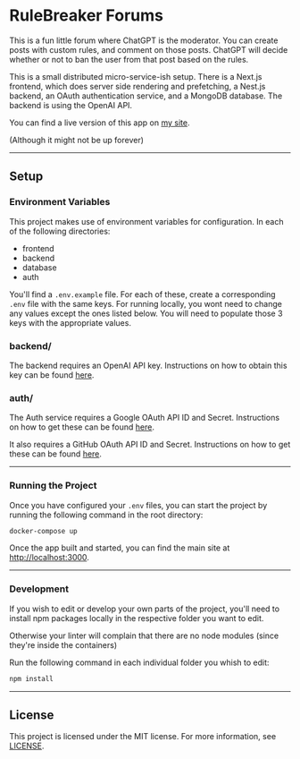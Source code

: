 # RuleBreaker Forums

This is a fun little forum where ChatGPT is the moderator. You can create posts with custom rules, and comment on those posts. ChatGPT will decide whether or not to ban the user from that post based on the rules.

This is a small distributed micro-service-ish setup. There is a Next.js frontend, which does server side rendering and prefetching, a Nest.js backend, an OAuth authentication service, and a MongoDB database. The backend is using the OpenAI
API.

You can find a live version of this app on [my site](rulebreaker.artemnikitin.dev).

(Although it might not be up forever)

---

## Setup

### Environment Variables

This project makes use of environment variables for configuration. In each of the following directories:

- frontend
- backend
- database
- auth

You'll find a `.env.example` file. For each of these, create a corresponding `.env` file with the same keys. For running locally, you wont need to change any values except the ones listed below. You will need to populate those 3 keys with
the appropriate values.

### backend/

The backend requires an OpenAI API key. Instructions on how to obtain this key can be found [here](https://beta.openai.com/docs/developer-quickstart/your-api-keys/).

### auth/

The Auth service requires a Google OAuth API ID and Secret. Instructions on how to get these can be found [here](https://developers.google.com/identity/protocols/oauth2).

It also requires a GitHub OAuth API ID and Secret. Instructions on how to get these can be found [here](https://docs.github.com/en/developers/apps/building-oauth-apps/creating-an-oauth-app).

---

### Running the Project

Once you have configured your `.env` files, you can start the project by running the following command in the root directory:

```bash
docker-compose up
```

Once the app built and started, you can find the main site at [http://localhost:3000](http://localhost:3000).

---

### Development

If you wish to edit or develop your own parts of the project, you'll need to install npm packages locally in the respective folder you want to edit.

Otherwise your linter will complain that there are no node modules (since they're inside the containers)

Run the following command in each individual folder you whish to edit:

```bash
npm install
```

---

## License

This project is licensed under the MIT license. For more information, see [LICENSE](LICENSE).
